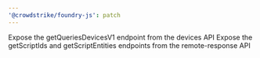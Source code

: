 ```yaml
---
'@crowdstrike/foundry-js': patch
---
```


Expose the getQueriesDevicesV1 endpoint from the devices API
Expose the getScriptIds and getScriptEntities endpoints from the remote-response API
